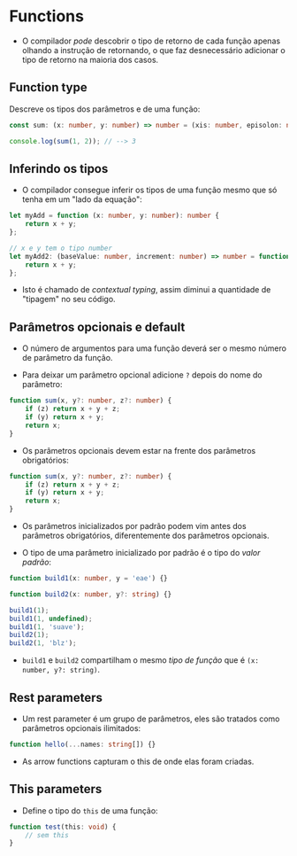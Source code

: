 # Functions

- O compilador *pode* descobrir o tipo de retorno de cada função apenas olhando a instrução de retornando, o que faz desnecessário adicionar o tipo de retorno na maioria dos casos.

## Function type

Descreve os tipos dos parâmetros e de uma função:

```ts
const sum: (x: number, y: number) => number = (xis: number, episolon: number) => xis + episolon;

console.log(sum(1, 2)); // --> 3
```

## Inferindo os tipos

- O compilador consegue inferir os tipos de uma função mesmo que só tenha em um "lado da equação":

```ts
let myAdd = function (x: number, y: number): number {
    return x + y;
};

// x e y tem o tipo number
let myAdd2: (baseValue: number, increment: number) => number = function (x, y) {
    return x + y;
};
```

- Isto é chamado de *contextual typing*, assim diminui a quantidade de "tipagem" no seu código.

## Parâmetros opcionais e default

- O número de argumentos para uma função deverá ser o mesmo número de parâmetro da função.

- Para deixar um parâmetro opcional adicione `?` depois do nome do parâmetro:

```ts
function sum(x, y?: number, z?: number) {
    if (z) return x + y + z;
    if (y) return x + y;
    return x;
}
```

- Os parâmetros opcionais devem estar na frente dos parâmetros obrigatórios:

```ts
function sum(x, y?: number, z?: number) {
    if (z) return x + y + z;
    if (y) return x + y;
    return x;
}
```

- Os parâmetros inicializados por padrão podem vim antes dos parâmetros obrigatórios, diferentemente dos parâmetros opcionais.

- O tipo de uma parâmetro inicializado por padrão é o tipo do *valor padrão*:

```ts
function build1(x: number, y = 'eae') {}

function build2(x: number, y?: string) {}

build1(1);
build1(1, undefined);
build1(1, 'suave');
build2(1);
build2(1, 'blz');
```

- `build1` e `build2` compartilham o mesmo *tipo de função* que é `(x: number, y?: string)`.

## Rest parameters

- Um rest parameter é um grupo de parâmetros, eles são tratados como parâmetros opcionais ilimitados:

```ts
function hello(...names: string[]) {}
```

- As arrow functions capturam o this de onde elas foram criadas.

## This parameters

- Define o tipo do `this` de uma função:

```ts
function test(this: void) {
    // sem this
}
```